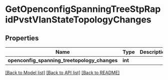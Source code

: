 # GetOpenconfigSpanningTreeStpRapidPvstVlanStateTopologyChanges

## Properties
Name | Type | Description | Notes
------------ | ------------- | ------------- | -------------
**openconfig_spanning_treetopology_changes** | **int** |  | [optional] 

[[Back to Model list]](../README.md#documentation-for-models) [[Back to API list]](../README.md#documentation-for-api-endpoints) [[Back to README]](../README.md)


